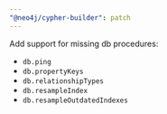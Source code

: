 ```yaml
---
"@neo4j/cypher-builder": patch
---
```


Add support for missing db procedures:

-   `db.ping`
-   `db.propertyKeys`
-   `db.relationshipTypes`
-   `db.resampleIndex`
-   `db.resampleOutdatedIndexes`
